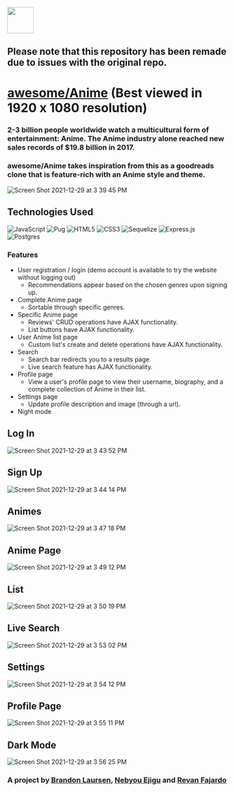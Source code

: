 <a href="https://awesome-anime.herokuapp.com/"> <img src="https://cdn.discordapp.com/attachments/887079736923287582/888559916263026718/newLogo.png" width="60px" height="60px"> </a>

## Please note that this repository has been remade due to issues with the original repo.

# [awesome/Anime](https://awesome-anime.herokuapp.com/) (Best viewed in 1920 x 1080 resolution)
### 2-3 billion people worldwide watch a multicultural form of entertainment: Anime. The Anime industry alone reached new sales records of $19.8 billion in 2017.
### awesome/Anime takes inspiration from this as a goodreads clone that is feature-rich with an Anime style and theme.
![Screen Shot 2021-12-29 at 3 39 45 PM](https://user-images.githubusercontent.com/83096378/147701762-35d9afb1-ab8e-4f75-abed-848ac34db4b8.png)

## Technologies Used
![JavaScript](https://img.shields.io/badge/javascript-%23323330.svg?style=for-the-badge&logo=javascript&logoColor=%23F7DF1E)
![Pug](https://img.shields.io/badge/Pug-FFF?style=for-the-badge&logo=pug&logoColor=A86454)
![HTML5](https://img.shields.io/badge/html5-%23E34F26.svg?style=for-the-badge&logo=html5&logoColor=white)
![CSS3](https://img.shields.io/badge/css3-%231572B6.svg?style=for-the-badge&logo=css3&logoColor=white)
![Sequelize](https://img.shields.io/badge/Sequelize-52B0E7?style=for-the-badge&logo=Sequelize&logoColor=white)
![Express.js](https://img.shields.io/badge/express.js-%23404d59.svg?style=for-the-badge&logo=express&logoColor=%2361DAFB)
![Postgres](https://img.shields.io/badge/postgres-%23316192.svg?style=for-the-badge&logo=postgresql&logoColor=white)


### Features
* User registration / login (demo account is available to try the website without logging out)
  * Recommendations appear based on the chosen genres upon signing up.
* Complete Anime page
  * Sortable through specific genres.
* Specific Anime page
  * Reviews' CRUD operations have AJAX functionality.
  * List buttons have AJAX functionality.
* User Anime list page
  * Custom list's create and delete operations have AJAX functionality.
* Search
  * Search bar redirects you to a results page.
  * Live search feature has AJAX functionality.
* Profile page
  * View a user's profile page to view their username, biography, and a complete collection of Anime in their list.
* Settings page
  * Update profile description and image (through a url).
* Night mode

## Log In
![Screen Shot 2021-12-29 at 3 43 52 PM](https://user-images.githubusercontent.com/83096378/147702056-50287bf0-ba19-4e01-8e6c-101b09a0628a.png)

## Sign Up
![Screen Shot 2021-12-29 at 3 44 14 PM](https://user-images.githubusercontent.com/83096378/147702137-e4aa51ee-db86-49c8-8838-7e3ef62e7f45.png)

## Animes
![Screen Shot 2021-12-29 at 3 47 18 PM](https://user-images.githubusercontent.com/83096378/147702239-2e6d4284-f998-47a7-a0ca-05e7d830a38a.png)

## Anime Page
![Screen Shot 2021-12-29 at 3 49 12 PM](https://user-images.githubusercontent.com/83096378/147702332-8df4b6aa-a3ac-4b48-953d-762ffaf92560.png)

## List
![Screen Shot 2021-12-29 at 3 50 19 PM](https://user-images.githubusercontent.com/83096378/147702544-523144b3-04d1-4e63-a4cb-898b4485135c.png)

## Live Search
![Screen Shot 2021-12-29 at 3 53 02 PM](https://user-images.githubusercontent.com/83096378/147702615-4825eba8-8da8-4d7e-b788-fbe367cd9b6d.png)

## Settings
![Screen Shot 2021-12-29 at 3 54 12 PM](https://user-images.githubusercontent.com/83096378/147702691-ab36a960-b9c7-41b8-85a9-530652f1d190.png)

## Profile Page
![Screen Shot 2021-12-29 at 3 55 11 PM](https://user-images.githubusercontent.com/83096378/147702758-a1c4a8ec-89c9-40ee-8021-63807a9393b9.png)

## Dark Mode
![Screen Shot 2021-12-29 at 3 56 25 PM](https://user-images.githubusercontent.com/83096378/147702820-e71eb006-97ba-4118-ad55-957dfc1665e9.png)


### A project by [Brandon Laursen](https://www.linkedin.com/in/brandon-laursen-398563218), [Nebyou Ejigu](https://www.github.com/nebbb) and [Revan Fajardo](https://www.linkedin.com/in/john-elijah-revan-fajardo-33a189a3)
